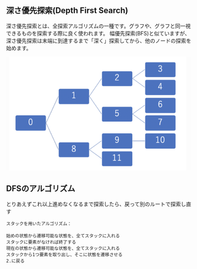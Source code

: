 ## 深さ優先探索(Depth First Search)

深さ優先探索とは、全探索アルゴリズムの一種です。グラフや、グラフと同一視できるものを探索する際に良く使われます。
幅優先探索(BFS)と似ていますが、深さ優先探索は末端に到達するまで「深く」探索してから、他のノードの探索を始めます。


![alt text]({84C2E9C0-EA47-4607-9549-ADD1F4D00D6D}.png)

## DFSのアルゴリズム
とりあえずこれ以上進めなくなるまで探索したら、戻って別のルートで探索し直す
```
スタックを用いたアルゴリズム：

始めの状態から遷移可能な状態を、全てスタックに入れる
スタックに要素がなければ終了する
現在の状態から遷移可能な状態を、全てスタックに入れる
スタックから1つ要素を取り出し、そこに状態を遷移させる
2.に戻る
```

